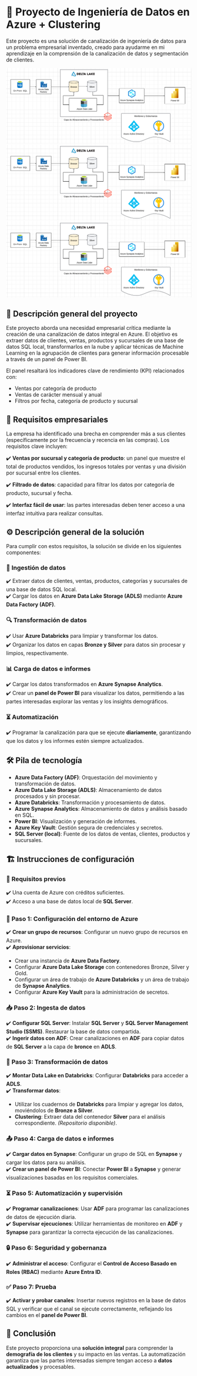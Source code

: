 
# 🚀 Proyecto de Ingeniería de Datos en Azure + Clustering  

Este proyecto es una solución de canalización de ingeniería de datos para un problema empresarial inventado, creado para ayudarme en mi aprendizaje en la comprensión de la canalización de datos y segmentación de clientes.  

![image alt](https://github.com/frankcc1/Project-DataAnalytics-DataEnginnier-DataScience/blob/d6d1628f5109a98b8a07e4af9928e8f430ede01d/Databricks/image.png)
![image alt](https://github.com/frankcc1/Project-DataAnalytics-DataEnginnier-DataScience/blob/b0fff8bced6d17f41c7f2a99861fda100be9becc/Databricks/image.png)
![image alt](https://github.com/frankcc1/Project-DataAnalytics-DataEnginnier-DataScience/blob/8d917dde94ea2d057254f4dcad9dcf34f94ed846/Databricks/image.png)

## 📌 **Descripción general del proyecto**  
Este proyecto aborda una necesidad empresarial crítica mediante la creación de una canalización de datos integral en Azure. El objetivo es extraer datos de clientes, ventas, productos y sucursales de una base de datos SQL local, transformarlos en la nube y aplicar técnicas de Machine Learning en la agrupación de clientes para generar información procesable a través de un panel de Power BI.  

El panel resaltará los indicadores clave de rendimiento (KPI) relacionados con:  
- Ventas por categoría de producto  
- Ventas de carácter mensual y anual  
- Filtros por fecha, categoría de producto y sucursal  

## 🎯 **Requisitos empresariales**  
La empresa ha identificado una brecha en comprender más a sus clientes (específicamente por la frecuencia y recencia en las compras). Los requisitos clave incluyen:  

✔️ **Ventas por sucursal y categoría de producto**: un panel que muestre el total de productos vendidos, los ingresos totales por ventas y una división por sucursal entre los clientes.  

✔️ **Filtrado de datos**: capacidad para filtrar los datos por categoría de producto, sucursal y fecha.  

✔️ **Interfaz fácil de usar**: las partes interesadas deben tener acceso a una interfaz intuitiva para realizar consultas.  

## ⚙️ **Descripción general de la solución**  
Para cumplir con estos requisitos, la solución se divide en los siguientes componentes:  

### 🔄 **Ingestión de datos**  
✔️ Extraer datos de clientes, ventas, productos, categorías y sucursales de una base de datos SQL local.  
✔️ Cargar los datos en **Azure Data Lake Storage (ADLS)** mediante **Azure Data Factory (ADF)**.  

### 🔍 **Transformación de datos**  
✔️ Usar **Azure Databricks** para limpiar y transformar los datos.  
✔️ Organizar los datos en capas **Bronze y Silver** para datos sin procesar y limpios, respectivamente.  

### 📊 **Carga de datos e informes**  
✔️ Cargar los datos transformados en **Azure Synapse Analytics**.  
✔️ Crear un **panel de Power BI** para visualizar los datos, permitiendo a las partes interesadas explorar las ventas y los insights demográficos.  

### ⏳ **Automatización**  
✔️ Programar la canalización para que se ejecute **diariamente**, garantizando que los datos y los informes estén siempre actualizados.  

## 🛠️ **Pila de tecnología**  
- **Azure Data Factory (ADF)**: Orquestación del movimiento y transformación de datos.  
- **Azure Data Lake Storage (ADLS)**: Almacenamiento de datos procesados y sin procesar.  
- **Azure Databricks**: Transformación y procesamiento de datos.  
- **Azure Synapse Analytics**: Almacenamiento de datos y análisis basado en SQL.  
- **Power BI**: Visualización y generación de informes.  
- **Azure Key Vault**: Gestión segura de credenciales y secretos.  
- **SQL Server (local)**: Fuente de los datos de ventas, clientes, productos y sucursales.  

## 🏗️ **Instrucciones de configuración**  

### 🔧 **Requisitos previos**  
✔️ Una cuenta de Azure con créditos suficientes.  
✔️ Acceso a una base de datos local de **SQL Server**.  

### 🚀 **Paso 1: Configuración del entorno de Azure**  
✔️ **Crear un grupo de recursos**: Configurar un nuevo grupo de recursos en Azure.  
✔️ **Aprovisionar servicios**:  
   - Crear una instancia de **Azure Data Factory**.  
   - Configurar **Azure Data Lake Storage** con contenedores Bronze, Silver y Gold.  
   - Configurar un área de trabajo de **Azure Databricks** y un área de trabajo de **Synapse Analytics**.  
   - Configurar **Azure Key Vault** para la administración de secretos.  

### 📥 **Paso 2: Ingesta de datos**  
✔️ **Configurar SQL Server**: Instalar **SQL Server** y **SQL Server Management Studio (SSMS)**. Restaurar la base de datos compartida.  
✔️ **Ingerir datos con ADF**: Crear canalizaciones en **ADF** para copiar datos de **SQL Server** a la capa de **bronce** en **ADLS**.  

### 🔄 **Paso 3: Transformación de datos**  
✔️ **Montar Data Lake en Databricks**: Configurar **Databricks** para acceder a **ADLS**.  
✔️ **Transformar datos**:  
   - Utilizar los cuadernos de **Databricks** para limpiar y agregar los datos, moviéndolos de **Bronze a Silver**.  
   - **Clustering**: Extraer data del contenedor **Silver** para el análisis correspondiente. *(Repositorio disponible)*.  

### 📤 **Paso 4: Carga de datos e informes**  
✔️ **Cargar datos en Synapse**: Configurar un grupo de SQL en **Synapse** y cargar los datos para su análisis.  
✔️ **Crear un panel de Power BI**: Conectar **Power BI** a **Synapse** y generar visualizaciones basadas en los requisitos comerciales.  

### ⏳ **Paso 5: Automatización y supervisión**  
✔️ **Programar canalizaciones**: Usar **ADF** para programar las canalizaciones de datos de ejecución diaria.  
✔️ **Supervisar ejecuciones**: Utilizar herramientas de monitoreo en **ADF** y **Synapse** para garantizar la correcta ejecución de las canalizaciones.  

### 🔒 **Paso 6: Seguridad y gobernanza**  
✔️ **Administrar el acceso**: Configurar el **Control de Acceso Basado en Roles (RBAC)** mediante **Azure Entra ID**.  

### ✅ **Paso 7: Prueba**  
✔️ **Activar y probar canales**: Insertar nuevos registros en la base de datos SQL y verificar que el canal se ejecute correctamente, reflejando los cambios en el **panel de Power BI**.  

## 🎯 **Conclusión**  
Este proyecto proporciona una **solución integral** para comprender la **demografía de los clientes** y su impacto en las ventas. La automatización garantiza que las partes interesadas siempre tengan acceso a **datos actualizados** y procesables.
